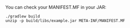You can check your MANIFEST.MF in your JAR:

```
./gradlew build
unzip -p build/libs/example.jar META-INF/MANIFEST.MF
```
